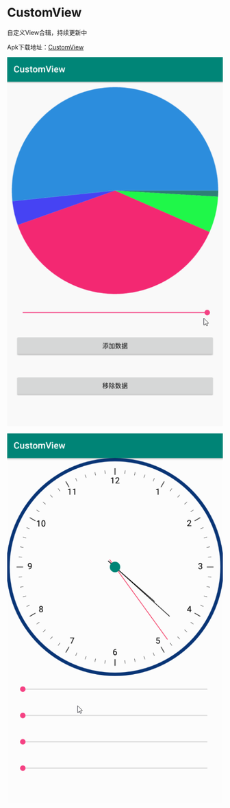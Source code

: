 # CustomView

自定义View合辑，持续更新中

Apk下载地址：[CustomView](https://www.pgyer.com/CustomView)



![饼状图](screenshot\PercentageView.gif)



![时钟](screenshot\ClockView.gif)